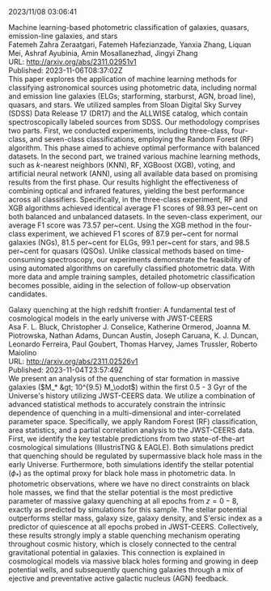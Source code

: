 2023/11/08 03:06:41  

Machine learning-based photometric classification of galaxies, quasars,
  emission-line galaxies, and stars  
Fatemeh Zahra Zeraatgari, Fatemeh Hafezianzade, Yanxia Zhang, Liquan Mei, Ashraf Ayubinia, Amin Mosallanezhad, Jingyi Zhang  
URL: http://arxiv.org/abs/2311.02951v1  
Published: 2023-11-06T08:37:02Z  
  This paper explores the application of machine learning methods for classifying astronomical sources using photometric data, including normal and emission line galaxies (ELGs; starforming, starburst, AGN, broad line), quasars, and stars. We utilized samples from Sloan Digital Sky Survey (SDSS) Data Release 17 (DR17) and the ALLWISE catalog, which contain spectroscopically labeled sources from SDSS. Our methodology comprises two parts. First, we conducted experiments, including three-class, four-class, and seven-class classifications, employing the Random Forest (RF) algorithm. This phase aimed to achieve optimal performance with balanced datasets. In the second part, we trained various machine learning methods, such as $k$-nearest neighbors (KNN), RF, XGBoost (XGB), voting, and artificial neural network (ANN), using all available data based on promising results from the first phase. Our results highlight the effectiveness of combining optical and infrared features, yielding the best performance across all classifiers. Specifically, in the three-class experiment, RF and XGB algorithms achieved identical average F1 scores of 98.93 per~cent on both balanced and unbalanced datasets. In the seven-class experiment, our average F1 score was 73.57 per~cent. Using the XGB method in the four-class experiment, we achieved F1 scores of 87.9 per~cent for normal galaxies (NGs), 81.5 per~cent for ELGs, 99.1 per~cent for stars, and 98.5 per~cent for quasars (QSOs). Unlike classical methods based on time-consuming spectroscopy, our experiments demonstrate the feasibility of using automated algorithms on carefully classified photometric data. With more data and ample training samples, detailed photometric classification becomes possible, aiding in the selection of follow-up observation candidates.   

Galaxy quenching at the high redshift frontier: A fundamental test of
  cosmological models in the early universe with JWST-CEERS  
Asa F. L. Bluck, Christopher J. Conselice, Katherine Ormerod, Joanna M. Piotrowska, Nathan Adams, Duncan Austin, Joseph Caruana, K. J. Duncan, Leonardo Ferreira, Paul Goubert, Thomas Harvey, James Trussler, Roberto Maiolino  
URL: http://arxiv.org/abs/2311.02526v1  
Published: 2023-11-04T23:57:49Z  
  We present an analysis of the quenching of star formation in massive galaxies ($M_* &gt; 10^{9.5} M_\odot$) within the first 0.5 - 3 Gyr of the Universe's history utilizing JWST-CEERS data. We utilize a combination of advanced statistical methods to accurately constrain the intrinsic dependence of quenching in a multi-dimensional and inter-correlated parameter space. Specifically, we apply Random Forest (RF) classification, area statistics, and a partial correlation analysis to the JWST-CEERS data. First, we identify the key testable predictions from two state-of-the-art cosmological simulations (IllustrisTNG &amp; EAGLE). Both simulations predict that quenching should be regulated by supermassive black hole mass in the early Universe. Furthermore, both simulations identify the stellar potential ($\phi_*$) as the optimal proxy for black hole mass in photometric data. In photometric observations, where we have no direct constraints on black hole masses, we find that the stellar potential is the most predictive parameter of massive galaxy quenching at all epochs from $z = 0 - 8$, exactly as predicted by simulations for this sample. The stellar potential outperforms stellar mass, galaxy size, galaxy density, and S\'ersic index as a predictor of quiescence at all epochs probed in JWST-CEERS. Collectively, these results strongly imply a stable quenching mechanism operating throughout cosmic history, which is closely connected to the central gravitational potential in galaxies. This connection is explained in cosmological models via massive black holes forming and growing in deep potential wells, and subsequently quenching galaxies through a mix of ejective and preventative active galactic nucleus (AGN) feedback.   

